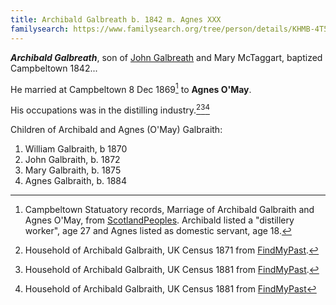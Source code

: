 ```yaml
---
title: Archibald Galbreath b. 1842 m. Agnes XXX
familysearch: https://www.familysearch.org/tree/person/details/KHMB-4T5
---
```

***Archibald Galbreath***, son of [John Galbreath](galbreath-john-1815.md) and Mary McTaggart, baptized Campbeltown 1842...

He married at Campbeltown 8 Dec 1869[^marriage] to **Agnes O'May**.

His occupations was in the distilling industry.[^census1871][^census1881][^census1891]

Children of Archibald and Agnes (O'May) Galbraith:

1. William Galbraith, b 1870
2. John Galbraith, b. 1872
3. Mary Galbraith, b. 1875
4. Agnes Galbraith, b. 1884

[^marriage]: Campbeltown Statuatory records, Marriage of Archibald Galbraith and Agnes O'May, from [ScotlandPeoples](https://www.scotlandspeople.gov.uk/view-image/nrs_stat_marriages/4746913). Archibald listed a "distillery worker", age 27 and Agnes listed as domestic servant, age 18.

[^census1871]: Household of Archibald Galbraith, UK Census 1871 from [FindMyPast](https://www.findmypast.com/transcript?id=GBC/1871/0023441482).

[^census1881]: Household of Archibald Galbraith, UK Census 1881 from [FindMyPast](https://www.findmypast.com/transcript?id=GBC/1881/0029344266&expand=true).

[^census1891]: Household of Archibald Galbraith, UK Census 1881 from [FindMyPast](https://www.findmypast.com/transcript?id=GBC/1891/0035185142&expand=true)
